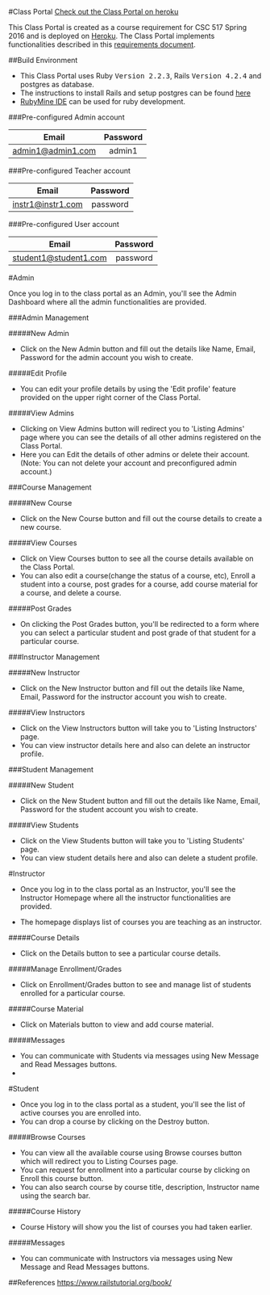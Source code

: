 
#Class Portal
[Check out the Class Portal on heroku](https://cportal01.herokuapp.com/)

This Class Portal is created as a course requirement for CSC 517 Spring 2016 and is deployed on [Heroku](https://skataka-portal.herokuapp.com/login). The Class Portal implements functionalities described in this  [requirements document](https://docs.google.com/document/d/1xmeH4MAlUs6QfPoC4J4bsMKYWkawDZrsZDFM7S1G8ag/edit).

##Build Environment
* This Class Portal uses Ruby <tt>Version 2.2.3</tt>, Rails <tt>Version 4.2.4</tt> and postgres as database.
* The instructions to install Rails and setup postgres can be found [here](https://gorails.com/setup/ubuntu/15.10)
*  [RubyMine IDE](https://www.jetbrains.com/ruby/) can be used for ruby development.

###Pre-configured Admin account

| Email             | Password  |
| :---------------: |:---------:|
| admin1@admin1.com | admin1    |

###Pre-configured Teacher account

| Email           | Password  |
| :-------------: |:---------:|
|  instr1@instr1.com| password    |

###Pre-configured User account

| Email           | Password  |
| :-------------: |:---------:|
| student1@student1.com | password     |



#Admin

Once you log in to the class portal as an Admin, you'll see the Admin Dashboard where all the admin functionalities are provided.

###Admin Management

#####New Admin
* Click on the New Admin button and fill out the details like Name, Email, Password for the admin account you wish to create. 

#####Edit Profile
* You can edit your profile details by using the 'Edit profile' feature provided on the upper right corner of the Class Portal. 

#####View Admins 
* Clicking on  View Admins button will redirect you to 'Listing Admins' page where you can see the details of all other admins registered on the Class Portal. 
* Here you can Edit the details of other admins or delete their account. (Note: You can not delete your account and preconfigured admin account.)



###Course Management

#####New Course
* Click on the New Course button and fill out the course details to create a new course. 

#####View Courses
*  Click on View Courses button to see all the course details available on the Class Portal.
*  You can also edit a course(change the status of a course, etc), Enroll a student into a course, post grades for a course, add course material for a course, and delete a course.

#####Post Grades 
* On clicking the Post Grades button, you'll be redirected to a form where you can select a particular student and post grade of that student for a particular course.


###Instructor Management

#####New Instructor
* Click on the New Instructor button and fill out the details like Name, Email, Password for the instructor account you wish to create. 

#####View Instructors
*  Click on the View Instructors button will take you to 'Listing Instructors' page.
*  You can view instructor details here and also can delete an instructor profile. 


###Student Management

#####New Student
* Click on the New Student button and fill out the details like Name, Email, Password for the student account you wish to create. 

#####View Students
*  Click on the View Students button will take you to 'Listing Students' page.
*  You can view student details here and also can delete a student profile. 



#Instructor

* Once you log in to the class portal as an Instructor, you'll see the Instructor Homepage where all the instructor functionalities are provided.

* The homepage displays list of courses you are teaching as an instructor. 


#####Course Details
* Click on the Details button to see a particular course details. 

#####Manage Enrollment/Grades
* Click on Enrollment/Grades button to see and manage list of students enrolled for a particular course. 

#####Course Material
* Click on Materials button to view and add course material. 

#####Messages
* You can communicate with Students via messages using New Message and Read Messages buttons.
* 


#Student

* Once you log in to the class portal as a student, you'll see the list of active courses you are enrolled into.
* You can drop a course by clicking on the Destroy button.



#####Browse Courses
* You can view all the available course using Browse courses button which will redirect you to Listing Courses page.
* You can request for enrollment into a particular course by clicking on Enroll this course button.
* You can also search course by course title, description, Instructor name using the search bar. 

#####Course History
* Course History will show you the list of courses you had taken earlier.

#####Messages
* You can communicate with Instructors via messages using New Message and Read Messages buttons.



##References
https://www.railstutorial.org/book/
